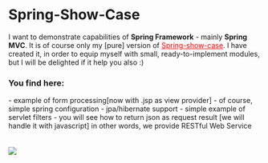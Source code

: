 <h1>Spring-Show-Case</h1>

I want to demonstrate capabilities of <b>Spring Framework</b> - mainly <b>Spring MVC</b>. It is of course only my [pure] version of <a href="https://github.com/spring-projects/spring-mvc-showcase" style="color:red">Spring-show-case</a>.
I have created it, in order to equip myself with small, ready-to-implement modules, but I will be delighted if it help you 
also :)

<h3>You find here:</h3>
 - example of form processing[now with .jsp as view provider]
 - of course, simple spring configuration 
 - jpa/hibernate support
 - simple example of servlet filters
 - you will see how to return json as request result [we will handle it with javascript]
	in other words, we provide RESTful Web Service



<br/>
<br/>
<br/>
<a href="http://spring.io/"><img src='http://www.jorambarrez.be/blog/wp-content/oss-logo-spring.png'></a>

